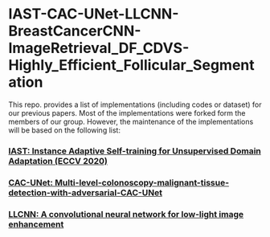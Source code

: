 # IAST-CAC-UNet-LLCNN-BreastCancerCNN-ImageRetrieval_DF_CDVS-Highly_Efficient_Follicular_Segmentation

This repo. provides a list of implementations (including codes or dataset) for our previous papers. Most of the implementations were forked form the members of our group. However, the maintenance of the implementations will be based on the following list:

### [IAST: Instance Adaptive Self-training for Unsupervised Domain Adaptation (ECCV 2020)](https://github.com/bupt-ai-cz/IAST)

### [CAC-UNet: Multi-level-colonoscopy-malignant-tissue-detection-with-adversarial-CAC-UNet](https://github.com/bupt-ai-cz/CAC-UNet)

### [LLCNN: A convolutional neural network for low-light image enhancement](https://github.com/bupt-ai-cz/LLCNN)
